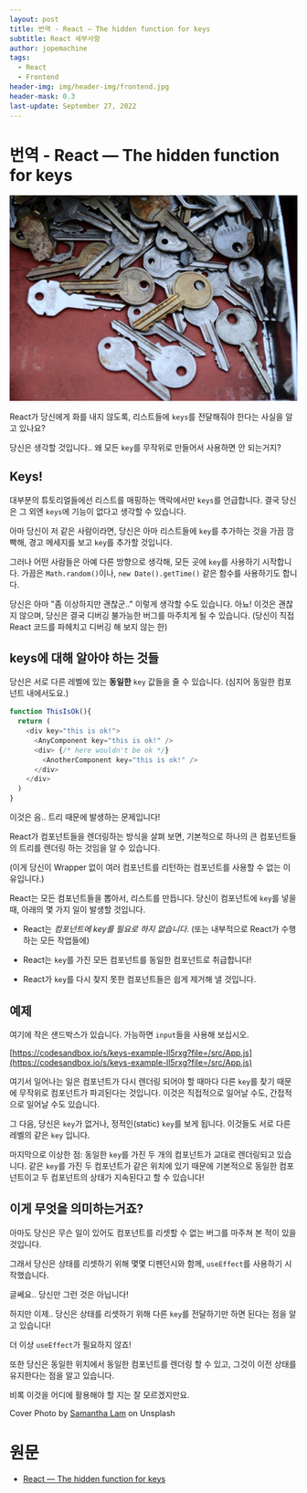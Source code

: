 ```yaml
---
layout: post
title: 번역 - React — The hidden function for keys
subtitle: React 세부사항
author: jopemachine
tags:
  - React
  - Frontend
header-img: img/header-img/frontend.jpg
header-mask: 0.3
last-update: September 27, 2022
---
```


# 번역 - React — The hidden function for keys

![](/img/posts/React/2022-09-27-React-The-Hidden-Function-For-Keys/1_Y9wZFcxL-JEYxZhLYTPksA.jpg)

React가 당신에게 화를 내지 않도록, 리스트들에 `keys`를 전달해줘야 한다는 사실을 알고 있나요?

당신은 생각할 것입니다.. 왜 모든 `key`를 무작위로 만들어서 사용하면 안 되는거지?

## Keys!

대부분의 튜토리얼들에선 리스트를 매핑하는 맥락에서만 `keys`를 언급합니다. 결국 당신은 그 외엔 `keys`에 기능이 없다고 생각할 수 있습니다.

아마 당신이 저 같은 사람이라면, 당신은 아마 리스트들에 `key`를 추가하는 것을 가끔 깜빡해, 경고 메세지를 보고 `key`를 추가할 것입니다.

그러나 어떤 사람들은 아예 다른 방향으로 생각해, 모든 곳에 `key`를 사용하기 시작합니다. 가끔은 `Math.random()`이나, `new Date().getTime()` 같은 함수를 사용하기도 합니다.

당신은 아마 "좀 이상하지만 괜찮군.." 이렇게 생각할 수도 있습니다. 아뇨! 이것은 괜찮지 않으며, 당신은 결국 디버깅 불가능한 버그를 마주치게 될 수 있습니다. (당신이 직접 React 코드를 파헤치고 디버깅 해 보지 않는 한)

## keys에 대해 알아야 하는 것들

당신은 서로 다른 레벨에 있는 **동일한** `key` 값들을 줄 수 있습니다. (심지어 동일한 컴포넌트 내에서도요.)

```js
function ThisIsOk(){
  return (
    <div key="this is ok!">
      <AnyComponent key="this is ok!" />
      <div> {/* here wouldn't be ok */}
        <AnotherComponent key="this is ok!" />
      </div>
    </div>
  )
}
```

이것은 음.. 트리 때문에 발생하는 문제입니다!

React가 컴포넌트들을 렌더링하는 방식을 살펴 보면, 기본적으로 하나의 큰 컴포넌트들의 트리를 렌더링 하는 것임을 알 수 있습니다.

(이게 당신이 Wrapper 없이 여러 컴포넌트를 리턴하는 컴포넌트를 사용할 수 없는 이유입니다.)

React는 모든 컴포넌트들을 뽑아서, 리스트를 만듭니다. 당신이 컴포넌트에 `key`를 넣을 때, 아래의 몇 가지 일이 발생할 것입니다.

* React는 *컴포넌트에 key를 필요로 하지 없습니다.* (또는 내부적으로 React가 수행하는 모든 작업들에)

* React는 `key`를 가진 모든 컴포넌트를 동일한 컴포넌트로 취급합니다!

* React가 `key`를 다시 찾지 못한 컴포넌트들은 쉽게 제거해 낼 것입니다.

## 예제

여기에 작은 샌드박스가 있습니다. 가능하면 `input`들을 사용해 보십시오.

[https://codesandbox.io/s/keys-example-ll5rxg?file=/src/App.js](https://codesandbox.io/s/keys-example-ll5rxg?file=/src/App.js)

여기서 일어나는 일은 컴포넌트가 다시 렌더링 되어야 할 때마다 다른 `key`를 찾기 때문에 무작위로 컴포넌트가 파괴된다는 것입니다. 이것은 직접적으로 일어날 수도, 간접적으로 일어날 수도 있습니다.

그 다음, 당신은 `key`가 없거나, 정적인(static) `key`를 보게 됩니다. 이것들도 서로 다른 레벨의 같은 `key` 입니다.

마지막으로 이상한 점: 동일한 `key`를 가진 두 개의 컴포넌트가 교대로 렌더링되고 있습니다. 같은 `key`를 가진 두 컴포넌트가 같은 위치에 있기 때문에 기본적으로 동일한 컴포넌트이고 두 컴포넌트의 상태가 지속된다고 할 수 있습니다!

## 이게 무엇을 의미하는거죠?

아마도 당신은 무슨 일이 있어도 컴포넌트를 리셋할 수 없는 버그를 마주쳐 본 적이 있을 것입니다.

그래서 당신은 상태를 리셋하기 위해 몇몇 디펜던시와 함께, `useEffect`를 사용하기 시작했습니다.

글쎄요.. 당신만 그런 것은 아닙니다!

하지만 이제.. 당신은 상태를 리셋하기 위해 다른 `key`를 전달하기만 하면 된다는 점을 알고 있습니다!

더 이상 `useEffect`가 필요하지 않죠!

또한 당신은 동일한 위치에서 동일한 컴포넌트를 렌더링 할 수 있고, 그것이 이전 상태를 유지한다는 점을 알고 있습니다.

비록 이것을 어디에 활용해야 할 지는 잘 모르겠지만요.

Cover Photo by [Samantha Lam](https://unsplash.com/@contradirony?utm_source=unsplash&utm_medium=referral&utm_content=creditCopyText) on Unsplash

# 원문

- [React — The hidden function for keys](https://medium.com/@noriller/react-the-hidden-function-for-keys-7c78c01773e6)
